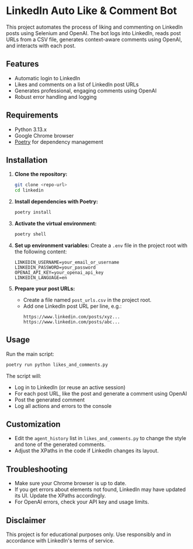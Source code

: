 # LinkedIn Auto Like & Comment Bot

This project automates the process of liking and commenting on LinkedIn posts using Selenium and OpenAI. The bot logs into LinkedIn, reads post URLs from a CSV file, generates context-aware comments using OpenAI, and interacts with each post.

## Features
- Automatic login to LinkedIn
- Likes and comments on a list of LinkedIn post URLs
- Generates professional, engaging comments using OpenAI
- Robust error handling and logging

## Requirements
- Python 3.13.x
- Google Chrome browser
- [Poetry](https://python-poetry.org/) for dependency management

## Installation

1. **Clone the repository:**
   ```bash
   git clone <repo-url>
   cd linkedin
   ```

2. **Install dependencies with Poetry:**
   ```bash
   poetry install
   ```

3. **Activate the virtual environment:**
   ```bash
   poetry shell
   ```

4. **Set up environment variables:**
   Create a `.env` file in the project root with the following content:
   ```env
   LINKEDIN_USERNAME=your_email_or_username
   LINKEDIN_PASSWORD=your_password
   OPENAI_API_KEY=your_openai_api_key
   LINKEDIN_LANGUAGE=en
   ```

5. **Prepare your post URLs:**
   - Create a file named `post_urls.csv` in the project root.
   - Add one LinkedIn post URL per line, e.g.:
     ```
     https://www.linkedin.com/posts/xyz...
     https://www.linkedin.com/posts/abc...
     ```

## Usage

Run the main script:
```bash
poetry run python likes_and_comments.py
```

The script will:
- Log in to LinkedIn (or reuse an active session)
- For each post URL, like the post and generate a comment using OpenAI
- Post the generated comment
- Log all actions and errors to the console

## Customization
- Edit the `agent_history` list in `likes_and_comments.py` to change the style and tone of the generated comments.
- Adjust the XPaths in the code if LinkedIn changes its layout.

## Troubleshooting
- Make sure your Chrome browser is up to date.
- If you get errors about elements not found, LinkedIn may have updated its UI. Update the XPaths accordingly.
- For OpenAI errors, check your API key and usage limits.

## Disclaimer
This project is for educational purposes only. Use responsibly and in accordance with LinkedIn's terms of service.
